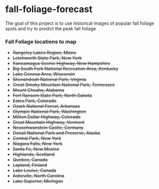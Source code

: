 # fall-foliage-forecast

The goal of this project is to use historical images of popular fall foliage spots and try to predict the peak fall foliage

### Fall Foliage locations to map
- <s>Rangeley Lakes Region, Maine</s>
- <s>Letchworth State Park, New York</s>
- <s>Kancamagus Scenic Highway, New Hampshire</s>
- <s>Big South Fork National Recreation Area, Kentucky</s>
- <s>Lake Geneva Area, Wisconsin</s>
- <s>Shenandoah National Park, Virginia</s>
- <s>Great Smoky Mountain National Park, Tennessee</s>
- <s>Mount Cheaha, Alabama</s>
- <s>Fort Ransom State Park, North Dakota</s>
- <s>Estes Park, Colorado</s>
- <s>Ozark National Forest, Arkansas</s>
- <s>Olympic National Park, Washington</s>
- <s>Million Dollar Highway, Colorado</s>
- <s>Great Mountain Highway, Vermont</s>
- <s>Neuschwanstein Castle, Germany</s>
- <s>Denali National Park and Preserve, Alaska</s>
- <s>Central Park, New York</s>
- <s>Niagara Falls, New York</s>
- <s>Santa Fe, New Mexico</s>
- <s>Highlands, Scotland</s>
- <s>Quebec, Canada</s>
- <s>Lapland, Finland</s>
- <s>Lake Louise, Canada</s>
- <s>Asheville, North Carolina</s>
- <s>Lake Superior, Michigan</s>